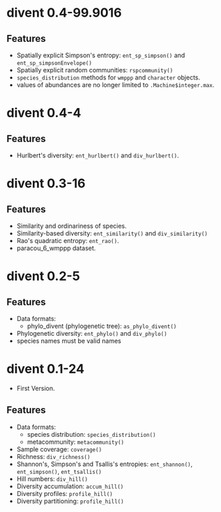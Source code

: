 # divent 0.4-99.9016

## Features

- Spatially explicit Simpson's entropy: `ent_sp_simpson()` and `ent_sp_simpsonEnvelope()`
- Spatially explicit random communities: `rspcommunity()`
- `species_distribution` methods for `wmppp` and `character` objects.
- values of abundances are no longer limited to `.Machine$integer.max`.


# divent 0.4-4

## Features

- Hurlbert's diversity: `ent_hurlbert()` and `div_hurlbert()`.


# divent 0.3-16

## Features

- Similarity and ordinariness of species.
- Similarity-based diversity: `ent_similarity()` and `div_similarity()`
- Rao's quadratic entropy: `ent_rao()`.
- paracou_6_wmppp dataset.


# divent 0.2-5

## Features

- Data formats: 
    - phylo_divent (phylogenetic tree): `as_phylo_divent()`
- Phylogenetic diversity: `ent_phylo()` and `div_phylo()`
- species names must be valid names


# divent 0.1-24

- First Version.

## Features

- Data formats: 
    - species distribution: `species_distribution()`
    - metacommunity: `metacommunity()`
- Sample coverage: `coverage()`
- Richness: `div_richness()`
- Shannon's, Simpson's and Tsallis's entropies: `ent_shannon()`, `ent_simpson()`, `ent_tsallis()`
- Hill numbers: `div_hill()`
- Diversity accumulation: `accum_hill()`
- Diversity profiles: `profile_hill()`
- Diversity partitioning: `profile_hill()`
